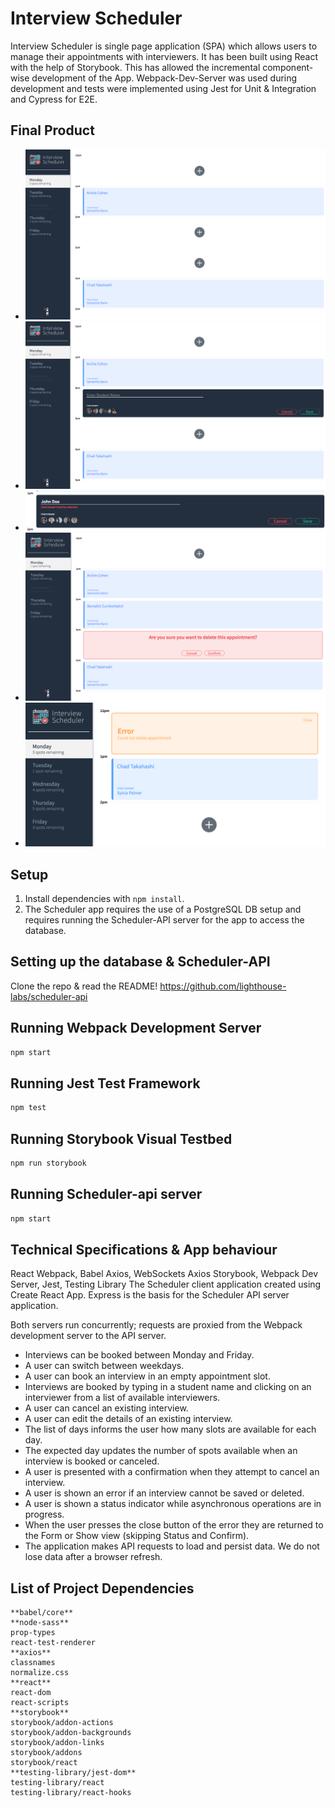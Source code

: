 # Interview Scheduler

Interview Scheduler is single page application (SPA) which allows users to manage their appointments with interviewers. It has been built using React with the help of Storybook. This has allowed the incremental component-wise development of the App. Webpack-Dev-Server was used during development and tests were implemented using Jest for Unit & Integration and Cypress for E2E.

## Final Product

- !["Main"](https://github.com/riztaha/scheduler/blob/master/docs/Monday-example.png)
- !["Create"](https://github.com/riztaha/scheduler/blob/master/docs/Creating-Appt.png)
- !["Error"](https://github.com/riztaha/scheduler/blob/master/docs/Error-Handling.png)
- !["Delete"](https://github.com/riztaha/scheduler/blob/master/docs/Confirm-Delete.png)
- !["Server-Error"](https://github.com/riztaha/scheduler/blob/master/docs/Server-Error-Handling.png)

## Setup

1. Install dependencies with `npm install`.
2. The Scheduler app requires the use of a PostgreSQL DB setup and requires running the Scheduler-API server for the app to access the database.

## Setting up the database & Scheduler-API

Clone the repo & read the README!
https://github.com/lighthouse-labs/scheduler-api

## Running Webpack Development Server

```sh
npm start
```

## Running Jest Test Framework

```sh
npm test
```

## Running Storybook Visual Testbed

```sh
npm run storybook
```


## Running Scheduler-api server
```sh
npm start
```

## Technical Specifications & App behaviour
React
Webpack, Babel
Axios, WebSockets
Axios
Storybook, Webpack Dev Server, Jest, Testing Library
The Scheduler client application created using Create React App. Express is the basis for the Scheduler API server application.

Both servers run concurrently; requests are proxied from the Webpack development server to the API server.

- Interviews can be booked between Monday and Friday.
- A user can switch between weekdays.
- A user can book an interview in an empty appointment slot.
- Interviews are booked by typing in a student name and clicking on an interviewer from a list of available interviewers.
- A user can cancel an existing interview.
- A user can edit the details of an existing interview.
- The list of days informs the user how many slots are available for each day.
- The expected day updates the number of spots available when an interview is booked or canceled.
- A user is presented with a confirmation when they attempt to cancel an interview.
- A user is shown an error if an interview cannot be saved or deleted.
- A user is shown a status indicator while asynchronous operations are in progress.
- When the user presses the close button of the error they are returned to the Form or Show view (skipping Status and Confirm).
- The application makes API requests to load and persist data. We do not lose data after a browser refresh.

## List of Project Dependencies
    **babel/core**
    **node-sass**
    prop-types 
    react-test-renderer 
    **axios**
    classnames 
    normalize.css 
    **react**
    react-dom 
    react-scripts
    **storybook**
    storybook/addon-actions 
    storybook/addon-backgrounds 
    storybook/addon-links 
    storybook/addons 
    storybook/react 
    **testing-library/jest-dom**
    testing-library/react 
    testing-library/react-hooks 